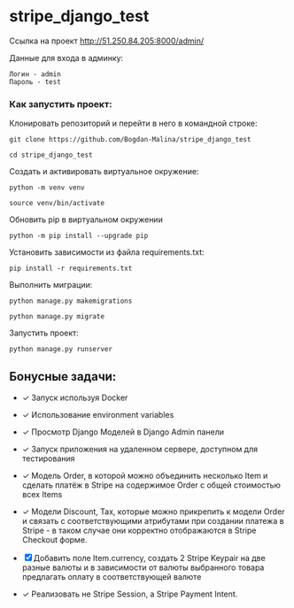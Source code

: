 
# stripe_django_test

Ссылка на проект http://51.250.84.205:8000/admin/

Данные для входа в админку: 
```
Логин - admin
Пароль - test
```
### Как запустить проект:

Клонировать репозиторий и перейти в него в командной строке:

```
git clone https://github.com/Bogdan-Malina/stripe_django_test
```

```
cd stripe_django_test
```

Cоздать и активировать виртуальное окружение:

```
python -m venv venv
```

```
source venv/bin/activate
```

Обновить pip в виртуальном окружении
```
python -m pip install --upgrade pip
```

Установить зависимости из файла requirements.txt:
```
pip install -r requirements.txt
```

Выполнить миграции:

```
python manage.py makemigrations
```
```
python manage.py migrate
```

Запустить проект:

```
python manage.py runserver
```


## Бонусные задачи:

- ✓ Запуск используя Docker 

- ✓ Использование environment variables 

- ✓ Просмотр Django Моделей в Django Admin панели 

- ✓ Запуск приложения на удаленном сервере, доступном для тестирования 

- ✓ Модель Order, в которой можно объединить несколько Item и сделать платёж в Stripe на содержимое Order c общей стоимостью всех Items 

- ✓ Модели Discount, Tax, которые можно прикрепить к модели Order и связать с соответствующими атрибутами при создании платежа в Stripe - в таком случае они корректно отображаются в Stripe Checkout форме. 

- ☒ Добавить поле Item.currency, создать 2 Stripe Keypair на две разные валюты и в зависимости от валюты выбранного товара предлагать оплату в соответствующей валюте

- ✓ Реализовать не Stripe Session, а Stripe Payment Intent.


